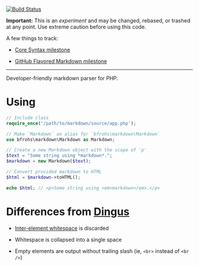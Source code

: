 [![Build Status](https://travis-ci.org/bfrohs/php-md.png)](https://travis-ci.org/bfrohs/php-md)

**Important:** This is an *experiment* and may be changed, rebased, or trashed at any
point. Use extreme caution before using this code.

A few things to track:

- [Core Syntax milestone](https://github.com/bfrohs/php-md/issues?milestone=1&state=open)

- [GitHub Flavored Markdown milestone](https://github.com/bfrohs/php-md/issues?milestone=2&state=open)

---

Developer-friendly markdown parser for PHP.

# Using

```php
// Include class
require_once('/path/to/markdown/source/app.php');

// Make `Markdown` an alias for `bfrohs\markdown\Markdown`
use bfrohs\markdown\Markdown as Markdown;

// Create a new Markdown object with the scope of 'p'
$text = "Some string using *markdown*.";
$markdown = new Markdown($text);

// Convert provided markdown to HTML
$html = $markdown->toHTML();

echo $html; // <p>Some string using <em>markdown</em>.</p>
```

# Differences from [Dingus](http://daringfireball.net/projects/markdown/dingus)

- [Inter-element whitespace][] is discarded

- Whitespace is collapsed into a single space

- Empty elements are output without trailing slash (ie, `<br>` instead of `<br />`)

[Inter-element whitespace]: http://www.whatwg.org/specs/web-apps/current-work/multipage/elements.html#inter-element-whitespace
